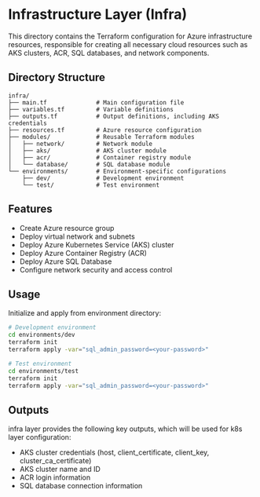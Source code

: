 # Infrastructure Layer (Infra)

This directory contains the Terraform configuration for Azure infrastructure resources, responsible for creating all necessary cloud resources such as AKS clusters, ACR, SQL databases, and network components.

## Directory Structure

```
infra/
├── main.tf              # Main configuration file
├── variables.tf         # Variable definitions
├── outputs.tf           # Output definitions, including AKS credentials
├── resources.tf         # Azure resource configuration
├── modules/             # Reusable Terraform modules
│   ├── network/         # Network module
│   ├── aks/             # AKS cluster module
│   ├── acr/             # Container registry module
│   └── database/        # SQL database module
└── environments/        # Environment-specific configurations
    ├── dev/             # Development environment
    └── test/            # Test environment
```

## Features

- Create Azure resource group
- Deploy virtual network and subnets
- Deploy Azure Kubernetes Service (AKS) cluster
- Deploy Azure Container Registry (ACR)
- Deploy Azure SQL Database
- Configure network security and access control

## Usage

Initialize and apply from environment directory:

```bash
# Development environment
cd environments/dev
terraform init
terraform apply -var="sql_admin_password=<your-password>"

# Test environment
cd environments/test
terraform init
terraform apply -var="sql_admin_password=<your-password>"
```

## Outputs

infra layer provides the following key outputs, which will be used for k8s layer configuration:

- AKS cluster credentials (host, client_certificate, client_key, cluster_ca_certificate)
- AKS cluster name and ID
- ACR login information
- SQL database connection information